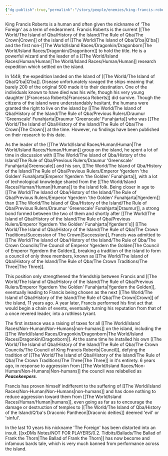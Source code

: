 ```yaml
---
{"dg-publish":true,"permalink":"/story/people/enemies/king-francis-roberts/"}
---
```


King Francis Roberts is a human and often given the nickname of 'The Foreign' as a term of endearment. Francis Roberts is the current [[The World/The Island of Qba/History of the Island/The Rule of Qba/The Crown\|Crown]] of the island of [[The World/The Island of Qba/Q'ba\|Q'ba]] and the first non-[[The World/Island Races/Dragonkin/Dragonborn\|The World/Island Races/Dragonkin/Dragonborn]] to hold the title. He is a powerful wizard and the leader of a [[The World/Island Races/Human/Human\|The World/Island Races/Human/Human]] research expedition which settled on the island. 

In 1449, the expedition landed on the Island of [[The World/The Island of Qba/Q'ba\|Q'ba]]. Disease unfortunately ravaged the ships meaning that barely 200 of the original 500 made it to their destination. One of the individuals known to have died was his wife, though his very young daughter [[Francesca Roberts\|Francesca Roberts]] did survive. Though the citizens of the island were understandably hesitant, the humans were granted the right to live on the island by [[The World/The Island of Qba/History of the Island/The Rule of Qba/Previous Rulers/Draumur 'Greenscale' Funahjarta\|Draumur 'Greenscale' Funahjarta]] who was [[The World/The Island of Qba/History of the Island/The Rule of Qba/The Crown\|The Crown]] at the time. However, no findings have been published on their research to this date.

As the leader of the [[The World/Island Races/Human/Human\|The World/Island Races/Human/Human]] group on the island, he spent a lot of time in discussion with [[The World/The Island of Qba/History of the Island/The Rule of Qba/Previous Rulers/Draumur 'Greenscale' Funahjarta\|Greenscale]] and his son, [[The World/The Island of Qba/History of the Island/The Rule of Qba/Previous Rulers/Emperor Ygerdern 'the Golden' Funahjarta\|Emperor Ygerdern 'the Golden' Funahjarta]], with a lot of technological knowledge shared from the [[The World/Island Races/Human/Human\|Humans]] to the island folk. Being closer in age to [[The World/The Island of Qba/History of the Island/The Rule of Qba/Previous Rulers/Emperor Ygerdern 'the Golden' Funahjarta\|Ygerdern]] than [[The World/The Island of Qba/History of the Island/The Rule of Qba/Previous Rulers/Draumur 'Greenscale' Funahjarta\|Draumur]], a strong bond formed between the two of them and shortly after [[The World/The Island of Qba/History of the Island/The Rule of Qba/Previous Rulers/Emperor Ygerdern 'the Golden' Funahjarta\|Ygerdern's]] [[The World/The Island of Qba/History of the Island/The Rule of Qba/The Crown Traditions/Succession of The Crown\|Succession]], Francis was admitted to [[The World/The Island of Qba/History of the Island/The Rule of Qba/The Crown Councils/The Council of Emperor Ygerdern the Golden\|The Council of Emperor Ygerdern the Golden]], breaking a tradition of the island to form a council of only three members, known as [[The World/The Island of Qba/History of the Island/The Rule of Qba/The Crown Traditions/The Three\|The Three]]. 

This position only strengthened the friendship between Francis and [[The World/The Island of Qba/History of the Island/The Rule of Qba/Previous Rulers/Emperor Ygerdern 'the Golden' Funahjarta\|Ygerdern the Golden]], eventually leading to Francis being chosen as the next [[The World/The Island of Qba/History of the Island/The Rule of Qba/The Crown\|Crown]] of the island, 11 years ago. A year later, Francis performed his first act that would begin a chain of events, eventually turning his reputation from that of a once revered leader, into a ruthless tyrant. 

The first instance was a raising of taxes for all [[The World/Island Races/Non-Human/Non-Humans\|non-humans]] on the island, including the [[The World/Island Races/Dragonkin/Dragonborn\|The World/Island Races/Dragonkin/Dragonborn]]. At the same time he installed his own [[The World/The Island of Qba/History of the Island/The Rule of Qba/The Crown Councils/The Council of King Francis Roberts\|Council]], defying the tradition of [[The World/The Island of Qba/History of the Island/The Rule of Qba/The Crown Traditions/The Three\|The Three]] in it's entirety. 6 years ago, in response to aggression from [[The World/Island Races/Non-Human/Non-Humans\|Non-humans]] the council was relabelled as ***Peacekeepers***. 

Francis has proven himself indifferent to the suffering of [[The World/Island Races/Non-Human/Non-Humans\|non-humans]] and has done nothing to reduce aggression toward them from [[The World/Island Races/Human/Human\|humans]], even going as far as to encourage the damage or destruction of temples to [[The World/The Island of Qba/History of the Island/Q'ba's Draconic Pantheon\|Draconic deities]] deemed 'evil' or 'sinful'.

In the last 10 years his nickname 'The Foreign' has been distorted into an insult. [[xxDMs Notes/NOT FOR PLAYERS/0.2. Tidbits/Ballads/The Ballad of Frank the Thorn\|The Ballad of Frank the Thorn]] has now become and infamous bards tale, which is very much banned from performance across the island.
